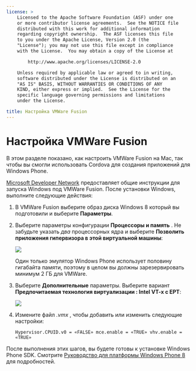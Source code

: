```yaml
---
license: >
    Licensed to the Apache Software Foundation (ASF) under one
    or more contributor license agreements.  See the NOTICE file
    distributed with this work for additional information
    regarding copyright ownership.  The ASF licenses this file
    to you under the Apache License, Version 2.0 (the
    "License"); you may not use this file except in compliance
    with the License.  You may obtain a copy of the License at

        http://www.apache.org/licenses/LICENSE-2.0

    Unless required by applicable law or agreed to in writing,
    software distributed under the License is distributed on an
    "AS IS" BASIS, WITHOUT WARRANTIES OR CONDITIONS OF ANY
    KIND, either express or implied.  See the License for the
    specific language governing permissions and limitations
    under the License.

title: Настройка VMWare Fusion
---
```


# Настройка VMWare Fusion

В этом разделе показано, как настроить VMWare Fusion на Mac, так чтобы вы смогли использовать Cordova для создания приложений для Windows Phone.

[Microsoft Developer Network][1] предоставляет общие инструкции для запуска Windows под VMWare Fusion. После установки Windows, выполните следующие действия:

 [1]: http://msdn.microsoft.com/en-US/library/windows/apps/jj945426

1.  В VMWare Fusion выберите образ диска Windows 8 который вы подготовили и выберите **Параметры**.

2.  Выберите параметры конфигурации **Процессоры и память** . Не забудьте указать *два* процессорных ядра и выберите **Позволить приложения гипервизора в этой виртуальной машины**:
    
    ![][2]
    
    Один только эмулятор Windows Phone использует половину гигабайта памяти, поэтому в целом вы должны зарезервировать минимум 2 ГБ для VMWare.

3.  Выберите **Дополнительные** параметры. Выберите вариант **Предпочитаемая технология виртуализации : Intel VT-x с EPT**:
    
    ![][3]

4.  Измените файл *.vmx* , чтобы добавить или изменить следующие настройки:
    
        Hypervisor.CPUID.v0 = «FALSE» mce.enable = «TRUE» vhv.enable = «TRUE»
        

 [2]: img/guide/platforms/wp8/vmware_memory_opts.png
 [3]: img/guide/platforms/wp8/vmware_advanced_opts.png

После выполнения этих шагов, вы будете готовы к установке Windows Phone SDK. Смотрите [Руководство для платформы Windows Phone 8](index.html) для подробностей.